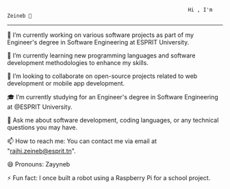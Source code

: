                                                                Hi , I'm Zeineb 👋
 --------------------------------------------------------------------------------------------------------------------------------------------------------------------------------------------


🔭 I’m currently working on various software projects as part of my Engineer's degree in Software Engineering at ESPRIT University.

🌱 I’m currently learning new programming languages and software development methodologies to enhance my skills.

👯 I’m looking to collaborate on open-source projects related to web development or mobile app development.

🎓 I’m currently studying for an Engineer's degree in Software Engineering at @ESPRIT University.

💬 Ask me about software development, coding languages, or any technical questions you may have.

📫 How to reach me: You can contact me via email at "rajhi.zeineb@esprit.tn".

😄 Pronouns: Zayyneb

⚡ Fun fact: I once built a robot using a Raspberry Pi for a school project.
